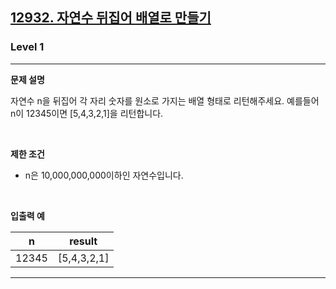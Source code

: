 <h2><a href="https://school.programmers.co.kr/learn/courses/30/lessons/12932">12932. 자연수 뒤집어 배열로 만들기</a></h2>

<h3>Level 1</h3>
<hr><div>

<p><strong>문제 설명</strong></p>
자연수 n을 뒤집어 각 자리 숫자를 원소로 가지는 배열 형태로 리턴해주세요. 예를들어 n이 12345이면 [5,4,3,2,1]을 리턴합니다.


<p>&nbsp;</p>

<p><strong>제한 조건</strong></p>
<ul>
	<li>n은 10,000,000,000이하인 자연수입니다.</li>
</ul>

<p>&nbsp;</p>

<p><strong>입출력 예</strong></p>

| n   | result      |
|-----|-------------|
|12345| [5,4,3,2,1] |
---
